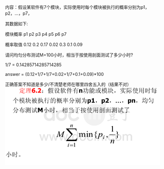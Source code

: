内容：假设某软件有7个模块，实际使用时每个模块被执行的概率分别为p1，p2，…，p7，

其数据如下:

模块概率    p1    p2    p3    p4    p5    p6    p7

概率取值   0.12  0.2   0.17  0.02  0.3   0.1   0.09

请问均匀分布测试M=100小时，相当于按使用剖面测试了多少小时?

1/7 = 0.14285714285714285

answer = (0.12+1/7+1/7+0.02+1/7+0.1+0.09)*100

正确答案不知道是多少/不清楚老师在哪里四舍五入的（结果不对）
![img.png](img.png)